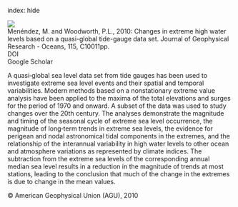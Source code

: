 index: hide

<div class="Citation">
    <div class="Citation-thumb CitationThumb-linked"  data-href="https://doi.org/10.1029/2009jc005997">
      <img src="https://static.claimspace.cloud/climate-study-static/refs/thumbs/13/Menndez_and_Woodworth_2010-thumb.png" />
    </div>

  <div class="Citation-body">
    <div class="Citation-text">Menéndez, M. and Woodworth, P.L., 2010: Changes in extreme high water levels based on a quasi-global tide-gauge data set. <span class="Article-journal">Journal of Geophysical Research - Oceans, </span><span class="Article-volume">115, </span>C10011pp.</div>
    <div class="Citation-links">
      <div class="CitationLink" data-href="https://doi.org/10.1029/2009jc005997">
        <div class="CitationLink-icon CitationLink-Doi"></div>
        <div class="CitationLink-text">DOI</div>
      </div>
      <div class="CitationLink" data-href="https://scholar.google.com/scholar?q=10.1029/2009jc005997">
        <div class="CitationLink-icon CitationLink-Scholar"></div>
        <div class="CitationLink-text">Google Scholar</div>
      </div>
    </div>
  </div>
</div>

A quasi‐global sea level data set from tide gauges has been used to investigate extreme sea level events and their spatial and temporal variabilities. Modern methods based on a nonstationary extreme value analysis have been applied to the maxima of the total elevations and surges for the period of 1970 and onward. A subset of the data was used to study changes over the 20th century. The analyses demonstrate the magnitude and timing of the seasonal cycle of extreme sea level occurrence, the magnitude of long‐term trends in extreme sea levels, the evidence for perigean and nodal astronomical tidal components in the extremes, and the relationship of the interannual variability in high water levels to other ocean and atmosphere variations as represented by climate indices. The subtraction from the extreme sea levels of the corresponding annual median sea level results in a reduction in the magnitude of trends at most stations, leading to the conclusion that much of the change in the extremes is due to change in the mean values.

<div class="Citation-copy">
&copy; American Geophysical Union (AGU), 2010
</div>